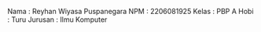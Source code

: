 Nama	: Reyhan Wiyasa Puspanegara
NPM	: 2206081925
Kelas	: PBP A
Hobi    : Turu
Jurusan : Ilmu Komputer